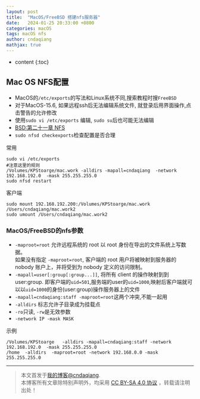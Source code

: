 ```yaml
---
layout: post
title:  "MacOS/FreeBSD 搭建nfs服务器"
date:   2024-01-25 20:33:00 +0800
categories: macOS
tags: macOS nfs
author: cndaqiang
mathjax: true
---
```

* content
{:toc}








##  Mac OS NFS配置
- MacOS的`/etc/exports`的写法和Linux系统不同,搜索教程时搜`FreeBSD`
- 对于MacOS-15.6, 如果远程ssh后无法编辑系统文件, 就登录后用界面操作,点击警告的允许修改
- 使用`sudo vi /etc/exports` 编辑, `sudo su`后也可能无法编辑
- [BSD:第二十一章 NFS](http://bbs.chinaunix.net/thread-1125473-1-1.html)
- `sudo nfsd checkexports`检查配置是否合理

常用
```
sudo vi /etc/exports
#注意这里的规则
/Volumes/KPStoarge/mac.work -alldirs -mapall=cndaqiang  -network 192.168.192.0  -mask 255.255.255.0
sudo nfsd restart
```

客户端
```
sudo mount 192.168.192.200:/Volumes/KPStoarge/mac.work  /Users/cndaqiang/mac.work2
sudo umount /Users/cndaqiang/mac.work2
```

### MacOS/FreeBSD的nfs参数
- `-maproot=root` 允许远程系统的 root 以 root 身份在导出的文件系统上写数据。<br>如果没有指定 `-maproot=root`, 客户端的 root 用户将被映射到服务器的 nobody 账户上，并将受到为 nobody 定义的访问限制。
- `-mapall=user[:group[:group...]]`, 将所有 client 的操作映射到到 user:group. 即客户端的`uid=501`,服务端的user的`uid=1000`,映射后客户端就可以以`uid=1000`的身份(user:group)操作服务器上的文件
- `-mapall=cndaqiang:staff -maproot=root`这两个冲突,不能一起用
- `-alldirs` 标志允许子目录成为挂载点
- `-ro`只读, `-rw`是无效参数
- `-network IP -mask MASK`

示例
```
/Volumes/KPStoarge   -alldirs -mapall=cndaqiang:staff -network 192.168.192.0  -mask 255.255.255.0
/home  -alldirs  -maproot=root -network 192.168.0.0 -mask 255.255.255.0
```






------
>本文首发于[我的博客@cndaqiang](https://cndaqiang.github.io/).<br>
>本博客所有文章除特别声明外，均采用 [CC BY-SA 4.0 协议](https://creativecommons.org/licenses/by-sa/4.0/deed.zh) ，转载请注明出处！
